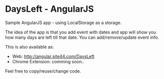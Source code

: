 DaysLeft - AngularJS
========

Sample AngularJS app - using LocalStorage as a storage. 

The idea of the app is that you add event with dates and app will show you how many days are left till that date. 
You can add/remove/update event info.

This is also available as:
- Web: http://angular.site44.com/DaysLeft
- Chrome Extension: comming soon..


Feel free to copy/reuse/change code.
